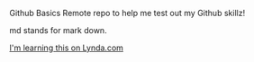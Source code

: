 Github Basics
Remote repo to help me test out my Github skillz!

md stands for mark down.

[I'm learning this on Lynda.com](http://www.lynda.com)
